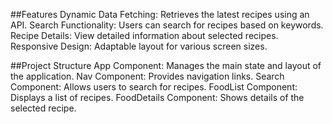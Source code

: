 ##Features
Dynamic Data Fetching: Retrieves the latest recipes using an API.
Search Functionality: Users can search for recipes based on keywords.
Recipe Details: View detailed information about selected recipes.
Responsive Design: Adaptable layout for various screen sizes.

##Project Structure
App Component: Manages the main state and layout of the application.
Nav Component: Provides navigation links.
Search Component: Allows users to search for recipes.
FoodList Component: Displays a list of recipes.
FoodDetails Component: Shows details of the selected recipe.
